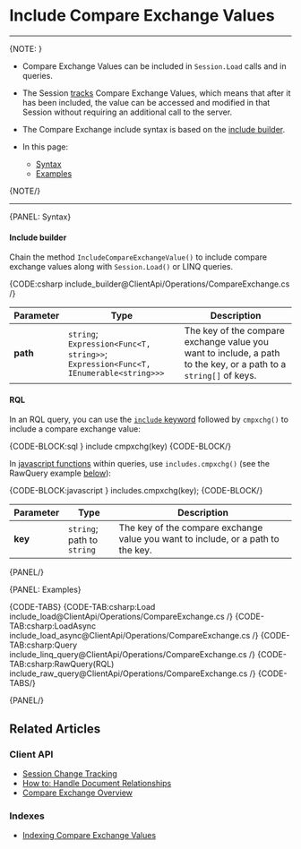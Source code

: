 ﻿# Include Compare Exchange Values
---

{NOTE: }

* Compare Exchange Values can be included in `Session.Load` calls and in queries.  

* The Session [tracks](../../../client-api/session/what-is-a-session-and-how-does-it-work#tracking-changes) 
Compare Exchange Values, which means that after it has been included, the value can 
be accessed and modified in that Session without requiring an additional call to 
the server.  

* The Compare Exchange include syntax is based on the [include builder](../../../client-api/how-to/handle-document-relationships#includes).  

* In this page:  
  * [Syntax](../../../client-api/operations/compare-exchange/include-compare-exchange#syntax)  
  * [Examples](../../../client-api/operations/compare-exchange/include-compare-exchange#examples)  

{NOTE/}

---

{PANEL: Syntax}

#### Include builder

Chain the method `IncludeCompareExchangeValue()` to include compare exchange values 
along with `Session.Load()` or LINQ queries.  

{CODE:csharp include_builder@ClientApi/Operations/CompareExchange.cs /}

| Parameter | Type | Description |
| - | - | - |
| **path** | `string`;<br/>`Expression<Func<T, string>>`;<br/>`Expression<Func<T, IEnumerable<string>>>` | The key of the compare exchange value you want to include, a path to the key, or a path to a `string[]` of keys. |

#### RQL

In an RQL query, you can use the [`include` keyword](../../../client-api/session/querying/what-is-rql#include) 
followed by `cmpxchg()` to include a compare exchange value:  

{CODE-BLOCK:sql }
include cmpxchg(key)
{CODE-BLOCK/}

In [javascript functions](../../../client-api/session/querying/what-is-rql#declare) within queries, 
use `includes.cmpxchg()` (see the RawQuery example 
[below](../../../client-api/operations/compare-exchange/include-compare-exchange#examples)):  

{CODE-BLOCK:javascript }
includes.cmpxchg(key);
{CODE-BLOCK/}

| Parameter | Type | Description |
| - | - | - |
| **key** | `string`;<br/>path to `string` | The key of the compare exchange value you want to include, or a path to the key. |

{PANEL/}

{PANEL: Examples}

{CODE-TABS}
{CODE-TAB:csharp:Load include_load@ClientApi/Operations/CompareExchange.cs /}
{CODE-TAB:csharp:LoadAsync include_load_async@ClientApi/Operations/CompareExchange.cs /}
{CODE-TAB:csharp:Query include_linq_query@ClientApi/Operations/CompareExchange.cs /}
{CODE-TAB:csharp:RawQuery(RQL) include_raw_query@ClientApi/Operations/CompareExchange.cs /}
{CODE-TABS/}

{PANEL/}

## Related Articles

### Client API

- [Session Change Tracking](../../../client-api/session/what-is-a-session-and-how-does-it-work#tracking-changes)
- [How to: Handle Document Relationships](../../../client-api/how-to/handle-document-relationships)
- [Compare Exchange Overview](../../../client-api/operations/compare-exchange/overview)

### Indexes

- [Indexing Compare Exchange Values](../../../indexes/indexing-compare-exchange-values)
